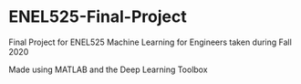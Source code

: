 # ENEL525-Final-Project
Final Project for ENEL525 Machine Learning for Engineers taken during Fall 2020

Made using MATLAB and the Deep Learning Toolbox
